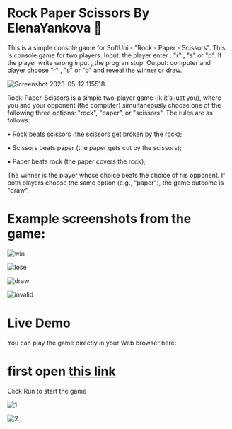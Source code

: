 # Rock Paper Scissors By ElenaYankova 🐍
This is a simple console game for SoftUni - "Rock - Paper - Scissors". This is console game for two players. Input: the player enter : "r" , "s" or "p". If the player write wrong input , the progran stop. Output: computer and player choose "r" , "s" or "p" and reveal the winner or draw.

![Screenshot 2023-05-12 115518](https://github.com/ElenaGYankova/SoftUni-Python-Fundamentals-2023/assets/122468758/8a2361db-f9b4-4bce-893f-b84475fe6984)

Rock-Paper-Scissors is a simple two-player game (jk it's just you), where you and your opponent (the computer) simultaneously choose one of the following three options: "rock", "paper", or "scissors". The rules are as follows:

•	Rock beats scissors (the scissors get broken by the rock);

•	Scissors beats paper (the paper gets cut by the scissors);

•	Paper beats rock (the paper covers the rock);

The winner is the player whose choice beats the choice of his opponent. If both players choose the same option (e.g., "paper"), the game outcome is "draw".

# Example screenshots from the game:

![win](https://github.com/ElenaGYankova/SoftUni-Python-Fundamentals-2023/assets/122468758/e81aafee-f76e-43fb-8823-d5b3d8a09967)

![lose](https://github.com/ElenaGYankova/SoftUni-Python-Fundamentals-2023/assets/122468758/3d15f788-47de-4e8b-9176-64e1d9f39605)

![draw](https://github.com/ElenaGYankova/SoftUni-Python-Fundamentals-2023/assets/122468758/e6f0dd55-4e28-4e58-afee-8723a4c0a197)

![invalid](https://github.com/ElenaGYankova/SoftUni-Python-Fundamentals-2023/assets/122468758/35877ce8-6c2e-4146-9de3-e73bbad70f0f)

# Live Demo

You can play the game directly in your Web browser here:

# first open <a href="https://replit.com/@ElenaGYankova/Rock-Paper-Scissors#main.py">this link<a/>
  
 Click Run to start the game
 
![1](https://github.com/ElenaGYankova/SoftUni-Python-Fundamentals-2023/assets/122468758/8ac90f58-4d30-4e5c-87bc-e9e833e5a442)
  
![2](https://github.com/ElenaGYankova/SoftUni-Python-Fundamentals-2023/assets/122468758/3acce426-2af6-48ae-94f9-f27b651261b2)

